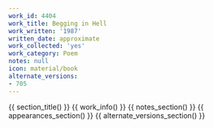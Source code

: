```yaml
---
work_id: 4404
work_title: Begging in Hell
work_written: '1987'
written_date: approximate
work_collected: 'yes'
work_category: Poem
notes: null
icon: material/book
alternate_versions:
- 705
---
```


{{ section_title() }}
{{ work_info() }}
{{ notes_section() }}
{{ appearances_section() }}
{{ alternate_versions_section() }}